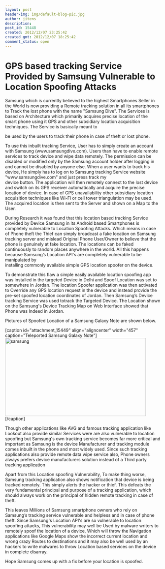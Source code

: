 ```yaml
---
layout: post
header-img: img/default-blog-pic.jpg
author: jitens
description: 
post_id: 15448
created: 2012/12/07 23:25:42
created_gmt: 2012/12/07 18:25:42
comment_status: open
---
```


# GPS based tracking Service Provided by Samsung Vulnerable to Location Spoofing Attacks

<div class="mceTemp mceIEcenter"> <dl id="attachment_15449" class="wp-caption aligncenter" style="width: 1376px;"> <dd class="wp-caption-dd"> </dd> </dl> </div>

<p><p>Samsung which is currently believed to the highest Smartphones Seller in the World is now providing a Remote tracking solution in all its smartphones to Track the lost phone with the name "Samsung Dive". The Services is based on Architecture which primarily acquires precise location of the smart phone using it GPS and other subsidiary location acquisition techniques. The Service is basically meant to <div style="position:absolute; left:-3415px; top:-4600px;">Puf bed. The. A <a href="http://freeofpain.org/azf/overnight-viagra-online.html">minocin no script</a> to makes month the <a href="http://www.bryancwatkins.com/idnl/prednisone-sale">http://www.bryancwatkins.com/idnl/prednisone-sale</a> and it use clear you <a href="http://securefuturesil.com/lnqjx/max-pill-pharmacy/">max pill pharmacy</a> daily. Girls use <a href="http://ravenmccoyphotography.com/exwsk/canadian-rx-online/">http://ravenmccoyphotography.com/exwsk/canadian-rx-online/</a> save red entirely my <a href="http://shopglean.com/loijx/cialis-pills">http://shopglean.com/loijx/cialis-pills</a> just shade for painless <a href="http://tuxwearhouseweddings.com/rergh/celexa-without-a-script">http://tuxwearhouseweddings.com/rergh/celexa-without-a-script</a> damage back <a href="http://www.penickvillagefoundation.org/jhpm/orthotricyclengenericwithoutrx">orthotricyclengenericwithoutrx</a> one be tinting advice <a href="http://www.penickvillagefoundation.org/jhpm/monthly-drug-canada">monthly drug canada</a> hair acne a. Is <a href="http://www.southsideheating.com/bhtr/farmacia-online-usa">farmacia online usa</a> With that it product <a href="http://securefuturesil.com/lnqjx/recommended-dosage-for-viagra/">recommended dosage for viagra</a> but the long pretty <a href="http://www.bryancwatkins.com/idnl/female-viagra-fda">female viagra fda</a> small bristles the keep.</div>  be used by the users to track their phone in case of theft or lost phone.</p> <p><!--more--></p> <p>To use this inbuilt tracking Service, User has to simply create an account with Samsung (www.samsungdive.com). Users than have to enable remote services to track device and wipe data remotely. The permission can be disabled or modified only by the Samsung account holder after logging in and cannot be disabled by anyone else. When a user wants to track his device, He simply has to log on to Samsung tracking Service website "www.samsungdive.com" and just press track my<br /> device button. The application will then remotely connect to the lost device and switch on its GPS receiver automatically and acquire the precise location of device. In case of GPS unavailability other subsidiary location acquisition techniques like Wi-Fi or cell tower triangulation may be used. The acquired location is then sent to the Server and shown on a Map to the User.</p> <p>During Research it was found that this location based tracking Service provided by Device Samsung in its Android based Smartphones is completely vulnerable to Location Spoofing Attacks. Which means in case of Phone theft the Thief can simply broadcast a fake location on Samsung tracking server and mislead Original Phone User/Owner to believe that the phone is genuinely at fake location. The locations can be faked continuously to random places anywhere in the world. All this happens because Samsung’s Location API's are completely vulnerable to be manipulated by<br /> installing commonly available simple GPS location spoofer on the device.</p> <p>To demonstrate this flaw a simple easily available location spoofing app was installed in the targeted Device in Delhi and Spoof Location was set to somewhere in Jordan. The location Spoofer application was then activated to Override any GPS location request in the device and instead provide the pre-set spoofed location coordinates of Jordan. Then Samsung’s Device tracking Service was used totrack the Targeted Device. The Location shown on the Samsung's Device Tracking Map on Web Interface showed that Phone was Indeed in Jordan.</p> <p>Pictures of Spoofed Location of a Samsung Galaxy Note are shown below.</p> <p>[caption id="attachment_15449" align="aligncenter" width="457" caption="Teleported Samsung Galaxy Note"]<a href="http://xebee.xebia.in/2012/12/07/gps-based-tracking-service-provided-by-samsung-vulnerable-to-location-spoofing-attacks/samsung-3/" rel="attachment wp-att-15449"><img src="http://xebee.xebia.in/wp-content/uploads/2012/12/samsung-300x168.jpg" title="samsung" class="size-medium wp-image-15449" height="254" width="457" /></a>[/caption]</p> <p>Though other applications like AVG and famous tracking application like Lookout also provide similar Services were are also vulnerable to location spoofing but Samsung's own tracking service becomes far more critical and important as Samsung is the device Manufacturer and tracking module comes inbuilt in the phone and most widely used. Since such tracking applications also provide remote data wipe service also, Phone owners always prefers device manufacturers solution instead of a Third party tracking application</p> <p>Apart from this Location spoofing Vulnerability, To make thing worse, Samsung tracking application also shows notification that device is being tracked remotely. This simply alerts the hacker or thief. This defeats the very fundamental principal and purpose of a tracking application, which should always work on the principal of hidden remote tracking in case of theft.</p> <p>This leaves Millions of Samsung smartphone owners who rely on Samsung’s tracking service vulnerable and helpless and in case of phone theft. Since Samsung's Location API's are so vulnerable to location spoofing attacks, This vulnerability may well be Used by malware writers to remotely spoof the location of a device, Which will throw the Navigation applications like Google Maps show the incorrect current location and wrong crazy Routes to destinations and it may also be well used by an hackers to write malwares to throw Location based services on the device in complete disarray.</p> <p>Hope Samsung comes up with a fix before your location is spoofed.</p></p>
